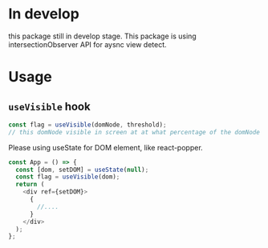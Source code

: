 # In develop

this package still in develop stage. This package is using intersectionObserver API for aysnc view detect.

# Usage

## `useVisible` hook

```js
const flag = useVisible(domNode, threshold);
// this domNode visible in screen at at what percentage of the domNode visibility
```

Please using useState for DOM element, like react-popper.

```js
const App = () => {
  const [dom, setDOM] = useState(null);
  const flag = useVisible(dom);
  return (
    <div ref={setDOM}>
      {
        //....
      }
    </div>
  );
};
```

